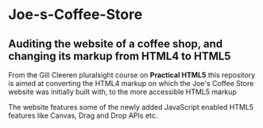 # Joe-s-Coffee-Store
## Auditing the website of a coffee shop, and changing its markup from HTML4 to HTML5

From the Gill Cleeren pluralsight course on **Practical HTML5** this repository is aimed at converting the HTML4 markup on which the Joe's Coffee Store website was initially built with, to the more accessible HTML5 markup

The website features some of the newly added JavaScript enabled HTML5 features like Canvas, Drag and Drop APIs etc. 
